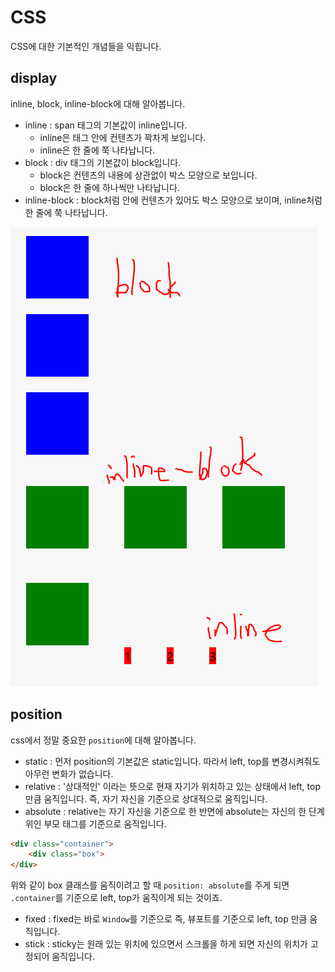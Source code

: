# CSS

CSS에 대한 기본적인 개념들을 익힙니다.

## display

inline, block, inline-block에 대해 알아봅니다.

- inline : span 태그의 기본값이 inline입니다.
    - inline은 태그 안에 컨텐츠가 꽉차게 보입니다.
    - inline은 한 줄에 쭉 나타납니다.
- block : div 태그의 기본값이 block입니다.
    - block은 컨텐츠의 내용에 상관없이 박스 모양으로 보입니다.
    - block은 한 줄에 하나씩만 나타납니다.
- inline-block : block처럼 안에 컨텐츠가 있어도 박스 모양으로 보이며, inline처럼 한 줄에 쭉 나타납니다.

![inline-block](/images/css/inline-block.PNG)

## position

css에서 정말 중요한 `position`에 대해 알아봅니다.

- static : 먼저 position의 기본값은 static입니다. 따라서 left, top를 변경시켜줘도 아무런 변화가 없습니다.
- relative : '상대적인' 이라는 뜻으로 현재 자기가 위치하고 있는 상태에서 left, top만큼 움직입니다. 즉, 자기 자신을 기준으로 상대적으로 움직입니다.
- absolute : relative는 자기 자신을 기준으로 한 반면에 absolute는 자신의 한 단계위인 부모 태그를 기준으로 움직입니다.

```html
<div class="container">
    <div class="box">
</div>
```

위와 같이 box 클래스를 움직이려고 할 때 `position: absolute`를 주게 되면 `.container`를 기준으로 left, top가 움직이게 되는 것이죠.
- fixed : fixed는 바로 `Window`를 기준으로 즉, 뷰포트를 기준으로 left, top 만큼 움직입니다.
- stick : sticky는 원래 있는 위치에 있으면서 스크롤을 하게 되면 자신의 위치가 고정되어 움직입니다.